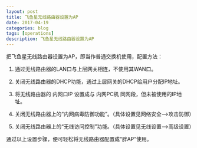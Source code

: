 ```yaml
---
layout: post
title: 飞鱼星无线路由器设置为AP
date: 2017-04-19
categories: blog
tags: [operations]
description: 飞鱼星无线路由器设置为AP
---
```


把飞鱼星无线路由器设置为AP，即当作普通交换机使用，配置方法：
 
1. 通过无线路由器的LAN口与上层网关相连，不使用其WAN口。
 
2. 关闭无线路由器的DHCP功能，通过上层网关的DHCP给用户分配IP地址。
 
3. 将无线路由器的 内网口IP 设置成与 内网PC机 同网段，但未被使用的IP地址。
 
4. 关闭无线路由器上的“内网病毒防御功能”。（具体设置见网络安全-->攻击防御）
 
5. 关闭无线路由器上的“无线访问控制”功能。（具体设置见无线设置-->高级设置）
 
通过以上设置步骤，便可轻松将无线路由器配置成“胖AP”使用。